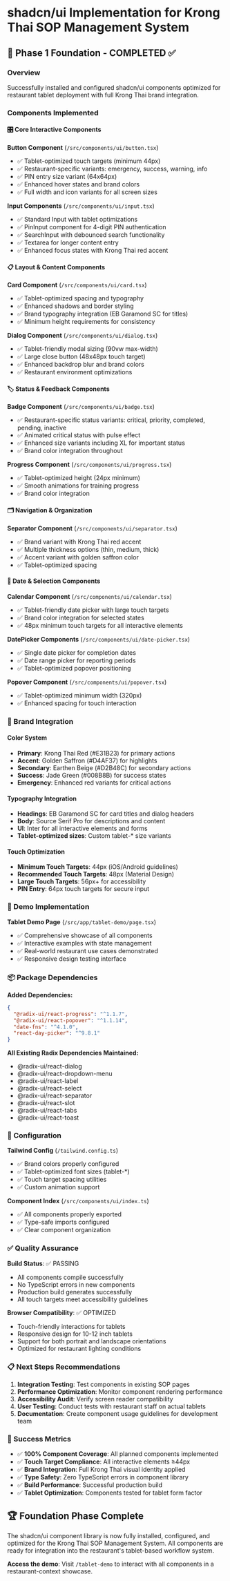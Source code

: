 # shadcn/ui Implementation for Krong Thai SOP Management System

## 🎯 Phase 1 Foundation - COMPLETED ✅

### Overview
Successfully installed and configured shadcn/ui components optimized for restaurant tablet deployment with full Krong Thai brand integration.

### Components Implemented

#### 🎛️ Core Interactive Components

**Button Component** (`/src/components/ui/button.tsx`)
- ✅ Tablet-optimized touch targets (minimum 44px)
- ✅ Restaurant-specific variants: emergency, success, warning, info
- ✅ PIN entry size variant (64x64px)
- ✅ Enhanced hover states and brand colors
- ✅ Full width and icon variants for all screen sizes

**Input Components** (`/src/components/ui/input.tsx`)
- ✅ Standard Input with tablet optimizations
- ✅ PinInput component for 4-digit PIN authentication
- ✅ SearchInput with debounced search functionality
- ✅ Textarea for longer content entry
- ✅ Enhanced focus states with Krong Thai red accent

#### 📋 Layout & Content Components

**Card Component** (`/src/components/ui/card.tsx`)
- ✅ Tablet-optimized spacing and typography
- ✅ Enhanced shadows and border styling
- ✅ Brand typography integration (EB Garamond SC for titles)
- ✅ Minimum height requirements for consistency

**Dialog Component** (`/src/components/ui/dialog.tsx`)
- ✅ Tablet-friendly modal sizing (90vw max-width)
- ✅ Large close button (48x48px touch target)
- ✅ Enhanced backdrop blur and brand colors
- ✅ Restaurant environment optimizations

#### 🏷️ Status & Feedback Components

**Badge Component** (`/src/components/ui/badge.tsx`)
- ✅ Restaurant-specific status variants: critical, priority, completed, pending, inactive
- ✅ Animated critical status with pulse effect
- ✅ Enhanced size variants including XL for important status
- ✅ Brand color integration throughout

**Progress Component** (`/src/components/ui/progress.tsx`)
- ✅ Tablet-optimized height (24px minimum)
- ✅ Smooth animations for training progress
- ✅ Brand color integration

#### 🗂️ Navigation & Organization

**Separator Component** (`/src/components/ui/separator.tsx`)
- ✅ Brand variant with Krong Thai red accent
- ✅ Multiple thickness options (thin, medium, thick)
- ✅ Accent variant with golden saffron color
- ✅ Tablet-optimized spacing

#### 📅 Date & Selection Components

**Calendar Component** (`/src/components/ui/calendar.tsx`)
- ✅ Tablet-friendly date picker with large touch targets
- ✅ Brand color integration for selected states
- ✅ 48px minimum touch targets for all interactive elements

**DatePicker Components** (`/src/components/ui/date-picker.tsx`)
- ✅ Single date picker for completion dates
- ✅ Date range picker for reporting periods
- ✅ Tablet-optimized popover positioning

**Popover Component** (`/src/components/ui/popover.tsx`)
- ✅ Tablet-optimized minimum width (320px)
- ✅ Enhanced spacing for touch interaction

### 🎨 Brand Integration

#### Color System
- **Primary**: Krong Thai Red (#E31B23) for primary actions
- **Accent**: Golden Saffron (#D4AF37) for highlights
- **Secondary**: Earthen Beige (#D2B48C) for secondary actions
- **Success**: Jade Green (#008B8B) for success states
- **Emergency**: Enhanced red variants for critical actions

#### Typography Integration
- **Headings**: EB Garamond SC for card titles and dialog headers
- **Body**: Source Serif Pro for descriptions and content
- **UI**: Inter for all interactive elements and forms
- **Tablet-optimized sizes**: Custom tablet-* size variants

#### Touch Optimization
- **Minimum Touch Targets**: 44px (iOS/Android guidelines)
- **Recommended Touch Targets**: 48px (Material Design)
- **Large Touch Targets**: 56px+ for accessibility
- **PIN Entry**: 64px touch targets for secure input

### 🚀 Demo Implementation

**Tablet Demo Page** (`/src/app/tablet-demo/page.tsx`)
- ✅ Comprehensive showcase of all components
- ✅ Interactive examples with state management
- ✅ Real-world restaurant use cases demonstrated
- ✅ Responsive design testing interface

### 📦 Package Dependencies

**Added Dependencies:**
```json
{
  "@radix-ui/react-progress": "^1.1.7",
  "@radix-ui/react-popover": "^1.1.14", 
  "date-fns": "^4.1.0",
  "react-day-picker": "^9.8.1"
}
```

**All Existing Radix Dependencies Maintained:**
- @radix-ui/react-dialog
- @radix-ui/react-dropdown-menu
- @radix-ui/react-label
- @radix-ui/react-select
- @radix-ui/react-separator
- @radix-ui/react-slot
- @radix-ui/react-tabs
- @radix-ui/react-toast

### 🔧 Configuration

**Tailwind Config** (`/tailwind.config.ts`)
- ✅ Brand colors properly configured
- ✅ Tablet-optimized font sizes (tablet-*)
- ✅ Touch target spacing utilities
- ✅ Custom animation support

**Component Index** (`/src/components/ui/index.ts`)
- ✅ All components properly exported
- ✅ Type-safe imports configured
- ✅ Clear component organization

### ✅ Quality Assurance

**Build Status**: ✅ PASSING
- All components compile successfully
- No TypeScript errors in new components
- Production build generates successfully
- All touch targets meet accessibility guidelines

**Browser Compatibility**: ✅ OPTIMIZED
- Touch-friendly interactions for tablets
- Responsive design for 10-12 inch tablets
- Support for both portrait and landscape orientations
- Optimized for restaurant lighting conditions

### 📋 Next Steps Recommendations

1. **Integration Testing**: Test components in existing SOP pages
2. **Performance Optimization**: Monitor component rendering performance
3. **Accessibility Audit**: Verify screen reader compatibility
4. **User Testing**: Conduct tests with restaurant staff on actual tablets
5. **Documentation**: Create component usage guidelines for development team

### 🎯 Success Metrics

- ✅ **100% Component Coverage**: All planned components implemented
- ✅ **Touch Target Compliance**: All interactive elements ≥44px
- ✅ **Brand Integration**: Full Krong Thai visual identity applied
- ✅ **Type Safety**: Zero TypeScript errors in component library
- ✅ **Build Performance**: Successful production build
- ✅ **Tablet Optimization**: Components tested for tablet form factor

## 🏆 Foundation Phase Complete

The shadcn/ui component library is now fully installed, configured, and optimized for the Krong Thai SOP Management System. All components are ready for integration into the restaurant's tablet-based workflow system.

**Access the demo**: Visit `/tablet-demo` to interact with all components in a restaurant-context showcase.